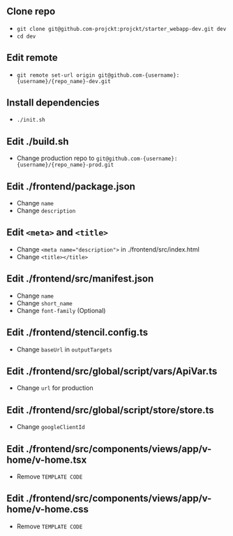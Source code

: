 ## Clone repo

- `git clone git@github.com-projckt:projckt/starter_webapp-dev.git dev`
- `cd dev`

## Edit remote

- `git remote set-url origin git@github.com-{username}:{username}/{repo_name}-dev.git`

## Install dependencies

- `./init.sh`

## Edit ./build.sh

- Change production repo to `git@github.com-{username}:{username}/{repo_name}-prod.git`

## Edit ./frontend/package.json

- Change `name`
- Change `description`

## Edit `<meta>` and `<title>`

- Change `<meta name="description">` in ./frontend/src/index.html
- Change `<title></title>`

## Edit ./frontend/src/manifest.json

- Change `name`
- Change `short_name`
- Change `font-family` (Optional)

## Edit ./frontend/stencil.config.ts

- Change `baseUrl` in `outputTargets`

## Edit ./frontend/src/global/script/vars/ApiVar.ts

- Change `url` for production

## Edit ./frontend/src/global/script/store/store.ts

- Change `googleClientId`

## Edit ./frontend/src/components/views/app/v-home/v-home.tsx

- Remove `TEMPLATE CODE`

## Edit ./frontend/src/components/views/app/v-home/v-home.css

- Remove `TEMPLATE CODE`
